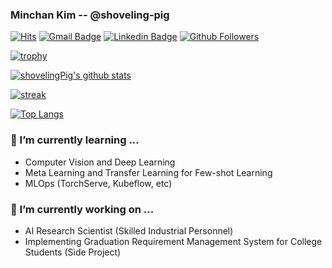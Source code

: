 ### Minchan Kim -- @shoveling-pig

[![Hits](https://hits.seeyoufarm.com/api/count/incr/badge.svg?url=https%3A%2F%2Fgithub.com%2Fshoveling-pig&count_bg=%2379C83D&title_bg=%23555555&icon=&icon_color=%23FF0000&title=hits&edge_flat=false)](https://hits.seeyoufarm.com)
[![Gmail Badge](https://img.shields.io/badge/-Gmail-d14836?style=flat-square&logo=Gmail&logoColor=white&link=mailto:shovelingpig@gmail.com)](mailto:shovelingpig@gmail.com)
[![Linkedin Badge](https://img.shields.io/badge/-LinkedIn-blue?style=flat-square&logo=Linkedin&logoColor=white&link=https://www.linkedin.com/in/shovelingpig/)](https://www.linkedin.com/in/shovelingpig/)
[![Github Followers](https://img.shields.io/github/followers/shoveling-pig?color=06d6a0&label=Github%20Followers&style=for-the-badge)](https://github.com/shoveling-pig?tab=followers)

[![trophy](https://github-profile-trophy.vercel.app/?username=shoveling-pig&theme=chalk&row=1&column=10)](https://github.com/ryo-ma/github-profile-trophy)

[![shovelingPig's github stats](https://github-readme-stats.vercel.app/api?username=shoveling-pig&show_icons=true&theme=dracula)](https://github.com/shoveling-pig)

[![streak](https://github-readme-streak-stats.herokuapp.com/?user=shoveling-pig&theme=calm)](https://github.com/shoveling-pig)

[![Top Langs](https://github-readme-stats.vercel.app/api/top-langs/?username=shoveling-pig&layout=compact&langs_count=8&theme=dracula)](https://github.com/shoveling-pig)

### 🌱 I’m currently learning ...
- Computer Vision and Deep Learning
- Meta Learning and Transfer Learning for Few-shot Learning
- MLOps (TorchServe, Kubeflow, etc)

### 🔭 I’m currently working on ...
- AI Research Scientist (Skilled Industrial Personnel)
- Implementing Graduation Requirement Management System for College Students (Side Project)
